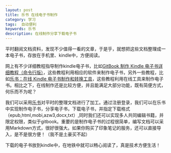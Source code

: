 ```yaml
---
layout: post
title: 乐书 在线电子书制作 
category: 学习
tags:  自动便利	        
keywords: 乐书
description: 在线制作分享下载电子书
---
```


平时翻阅文档资料，发现不少值得一看的文章，于是乎，就想把这些文档整理成一本电子书，存放在手机里、kindle中，方便阅读。

网上有不少详细教程指导制作kindle电子书，比如[GitBook 制作 Kindle 电子书详细教程（命令行版）](http://kindlefere.com/post/288.html)，这些教程利用相应的软件来制作电子书，另外一些教程，比如[乐书：在线 Kindle 电子书制作和转换工具](http://kindlefere.com/post/173.html)，这些教程利用在线工具来制作电子书。相比之下，在线制作还是比较方便，并且能满足大部分功能，既有简便方式，何乐而不为呢？

我们可以采用[乐书](http://lebook.me/)对平时的整理文档进行了加工。通过注册登录，我们可以在乐书中实现制作电子书，分享电子书，下载电子书，并指定下载格式（epub,html,mobi,azw3,docx,txt）,同时我们还可以实现多人共同编辑书籍，并限定权限，类似于gitbook。重要的是制作电子书的过程很简单，编写文档可以采用Markdown方式，很好很强大。如果你购买了印象笔记的服务，还可以直接导入，是不是很方便！（我不是土豪买不起）

下载的电子书放到kindle中，在地铁中就可以畅心阅读了，真是技术方便生活！


